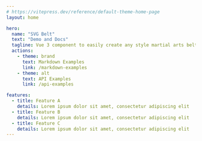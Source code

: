 ```yaml
---
# https://vitepress.dev/reference/default-theme-home-page
layout: home

hero:
  name: "SVG Belt"
  text: "Demo and Docs"
  tagline: Vue 3 component to easily create any style martial arts belt in SVG format.
  actions:
    - theme: brand
      text: Markdown Examples
      link: /markdown-examples
    - theme: alt
      text: API Examples
      link: /api-examples

features:
  - title: Feature A
    details: Lorem ipsum dolor sit amet, consectetur adipiscing elit
  - title: Feature B
    details: Lorem ipsum dolor sit amet, consectetur adipiscing elit
  - title: Feature C
    details: Lorem ipsum dolor sit amet, consectetur adipiscing elit
---
```


